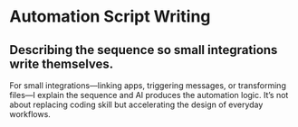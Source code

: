 # Automation Script Writing

## Describing the sequence so small integrations write themselves.

For small integrations—linking apps, triggering messages, or transforming files—I explain the sequence and AI produces the automation logic. It’s not about replacing coding skill but accelerating the design of everyday workflows.
